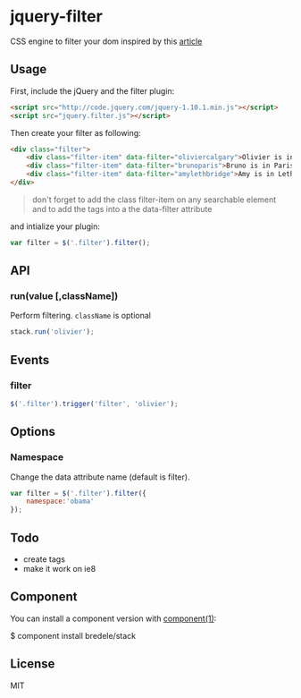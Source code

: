 
# jquery-filter

  CSS engine to filter your dom inspired by this [article](http://redotheweb.com/2013/05/15/client-side-full-text-search-in-css.html)

## Usage

First, include the jQuery and the filter plugin:

```html
<script src="http://code.jquery.com/jquery-1.10.1.min.js"></script>
<script src="jquery.filter.js"></script>
```

Then create your filter as following:


```html
<div class="filter">
	<div class="filter-item" data-filter="oliviercalgary">Olivier is in Calgary</div>
	<div class="filter-item" data-filter="brunoparis">Bruno is in Paris</div>
	<div class="filter-item" data-filter="amylethbridge">Amy is in Lethbridge</div>
</div> 
``` 
 > don't forget to add the class filter-item on any searchable element and to add the tags into a the data-filter attribute

and intialize your plugin:

```js
var filter = $('.filter').filter();
```

## API


### run(value [,className])

  Perform filtering. `className` is optional

```js
stack.run('olivier');
```

## Events

### filter

```js
$('.filter').trigger('filter', 'olivier');
```

## Options

### Namespace

Change the data attribute name (default is filter).

```js
var filter = $('.filter').filter({
	namespace:'obama'
});
```


## Todo

  - create tags
  - make it work on ie8

## Component

You can install a component version with [component(1)](http://component.io):

  $ component install bredele/stack

## License

  MIT